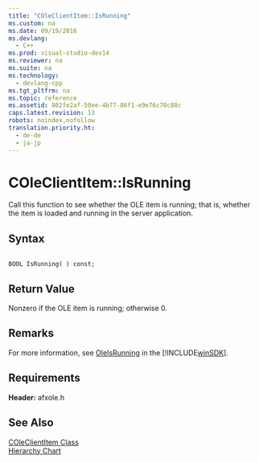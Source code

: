 ```yaml
---
title: "COleClientItem::IsRunning"
ms.custom: na
ms.date: 09/19/2016
ms.devlang: 
  - C++
ms.prod: visual-studio-dev14
ms.reviewer: na
ms.suite: na
ms.technology: 
  - devlang-cpp
ms.tgt_pltfrm: na
ms.topic: reference
ms.assetid: 802fe2af-50ee-4b77-86f1-e9e76c70c88c
caps.latest.revision: 13
robots: noindex,nofollow
translation.priority.ht: 
  - de-de
  - ja-jp
---
```

# COleClientItem::IsRunning
Call this function to see whether the OLE item is running; that is, whether the item is loaded and running in the server application.  
  
## Syntax  
  
```  
  
BOOL IsRunning( ) const;  
```  
  
## Return Value  
 Nonzero if the OLE item is running; otherwise 0.  
  
## Remarks  
 For more information, see [OleIsRunning](http://msdn.microsoft.com/library/windows/desktop/ms688705) in the [!INCLUDE[winSDK](../vs140/includes/winSDK_md.md)].  
  
## Requirements  
 **Header:** afxole.h  
  
## See Also  
 [COleClientItem Class](../vs140/COleClientItem-Class.md)   
 [Hierarchy Chart](../vs140/Hierarchy-Chart.md)